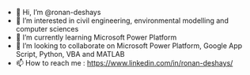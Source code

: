 - 👋 Hi, I’m @ronan-deshays
- 👀 I’m interested in civil engineering, environmental modelling and computer sciences
- 🌱 I’m currently learning Microsoft Power Platform
- 💞️ I’m looking to collaborate on Microsoft Power Platform, Google App Script, Python, VBA and MATLAB
- 📫 How to reach me : https://www.linkedin.com/in/ronan-deshays/

<!---
ronan-deshays/ronan-deshays is a ✨ special ✨ repository because its `README.md` (this file) appears on your GitHub profile.
You can click the Preview link to take a look at your changes.
--->
